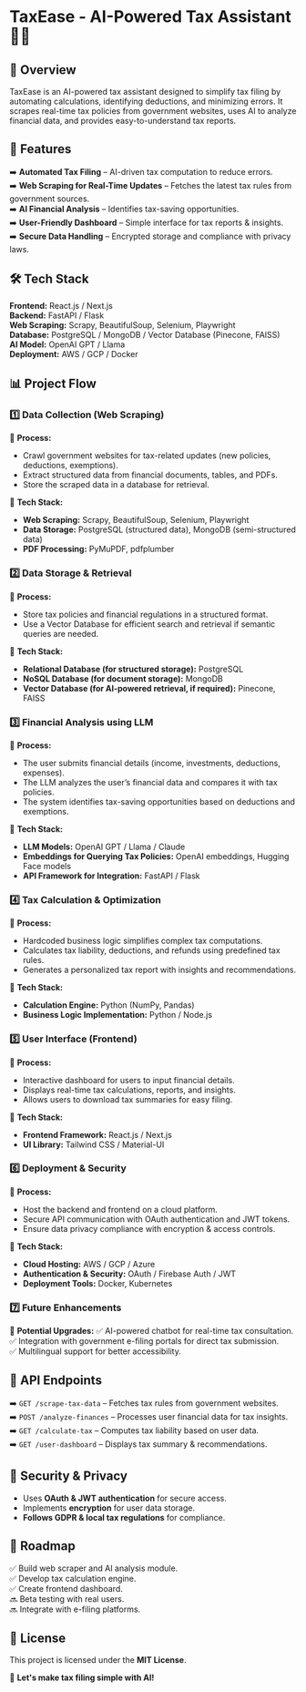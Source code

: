 # TaxEase - AI-Powered Tax Assistant 🏦🤖

## 📌 Overview
TaxEase is an AI-powered tax assistant designed to simplify tax filing by automating calculations, identifying deductions, and minimizing errors. It scrapes real-time tax policies from government websites, uses AI to analyze financial data, and provides easy-to-understand tax reports.

## 🚀 Features

➡️ **Automated Tax Filing** – AI-driven tax computation to reduce errors.  
➡️ **Web Scraping for Real-Time Updates** – Fetches the latest tax rules from government sources.  
➡️ **AI Financial Analysis** – Identifies tax-saving opportunities.  
➡️ **User-Friendly Dashboard** – Simple interface for tax reports & insights.  
➡️ **Secure Data Handling** – Encrypted storage and compliance with privacy laws.  

## 🛠️ Tech Stack

**Frontend:** React.js / Next.js  
**Backend:** FastAPI / Flask  
**Web Scraping:** Scrapy, BeautifulSoup, Selenium, Playwright  
**Database:** PostgreSQL / MongoDB / Vector Database (Pinecone, FAISS)  
**AI Model:** OpenAI GPT / Llama  
**Deployment:** AWS / GCP / Docker  

## 📊 Project Flow

### 1️⃣ Data Collection (Web Scraping)
🔹 **Process:**
- Crawl government websites for tax-related updates (new policies, deductions, exemptions).
- Extract structured data from financial documents, tables, and PDFs.
- Store the scraped data in a database for retrieval.

🔹 **Tech Stack:**
- **Web Scraping:** Scrapy, BeautifulSoup, Selenium, Playwright
- **Data Storage:** PostgreSQL (structured data), MongoDB (semi-structured data)
- **PDF Processing:** PyMuPDF, pdfplumber

### 2️⃣ Data Storage & Retrieval
🔹 **Process:**
- Store tax policies and financial regulations in a structured format.
- Use a Vector Database for efficient search and retrieval if semantic queries are needed.

🔹 **Tech Stack:**
- **Relational Database (for structured storage):** PostgreSQL
- **NoSQL Database (for document storage):** MongoDB
- **Vector Database (for AI-powered retrieval, if required):** Pinecone, FAISS

### 3️⃣ Financial Analysis using LLM
🔹 **Process:**
- The user submits financial details (income, investments, deductions, expenses).
- The LLM analyzes the user’s financial data and compares it with tax policies.
- The system identifies tax-saving opportunities based on deductions and exemptions.

🔹 **Tech Stack:**
- **LLM Models:** OpenAI GPT / Llama / Claude
- **Embeddings for Querying Tax Policies:** OpenAI embeddings, Hugging Face models
- **API Framework for Integration:** FastAPI / Flask

### 4️⃣ Tax Calculation & Optimization
🔹 **Process:**
- Hardcoded business logic simplifies complex tax computations.
- Calculates tax liability, deductions, and refunds using predefined tax rules.
- Generates a personalized tax report with insights and recommendations.

🔹 **Tech Stack:**
- **Calculation Engine:** Python (NumPy, Pandas)
- **Business Logic Implementation:** Python / Node.js

### 5️⃣ User Interface (Frontend)
🔹 **Process:**
- Interactive dashboard for users to input financial details.
- Displays real-time tax calculations, reports, and insights.
- Allows users to download tax summaries for easy filing.

🔹 **Tech Stack:**
- **Frontend Framework:** React.js / Next.js
- **UI Library:** Tailwind CSS / Material-UI

### 6️⃣ Deployment & Security
🔹 **Process:**
- Host the backend and frontend on a cloud platform.
- Secure API communication with OAuth authentication and JWT tokens.
- Ensure data privacy compliance with encryption & access controls.

🔹 **Tech Stack:**
- **Cloud Hosting:** AWS / GCP / Azure
- **Authentication & Security:** OAuth / Firebase Auth / JWT
- **Deployment Tools:** Docker, Kubernetes

### 7️⃣ Future Enhancements
🔹 **Potential Upgrades:**
✅ AI-powered chatbot for real-time tax consultation.  
✅ Integration with government e-filing portals for direct tax submission.  
✅ Multilingual support for better accessibility.  

## 📡 API Endpoints

➡️ `GET /scrape-tax-data` – Fetches tax rules from government websites.  
➡️ `POST /analyze-finances` – Processes user financial data for tax insights.  
➡️ `GET /calculate-tax` – Computes tax liability based on user data.  
➡️ `GET /user-dashboard` – Displays tax summary & recommendations.  

## 🔐 Security & Privacy
- Uses **OAuth & JWT authentication** for secure access.
- Implements **encryption** for user data storage.
- **Follows GDPR & local tax regulations** for compliance.

## 🎯 Roadmap
✅ Build web scraper and AI analysis module.  
✅ Develop tax calculation engine.  
✅ Create frontend dashboard.  
🔜 Beta testing with real users.  
🔜 Integrate with e-filing platforms.  

## 📝 License
This project is licensed under the **MIT License**.

🚀 **Let's make tax filing simple with AI!**
